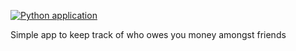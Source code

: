 [![Python application](https://github.com/kc0813/ledgerApp/actions/workflows/python-app.yml/badge.svg?branch=main)](https://github.com/kc0813/ledgerApp/actions/workflows/python-app.yml)

Simple app to keep track of who owes you money amongst friends
